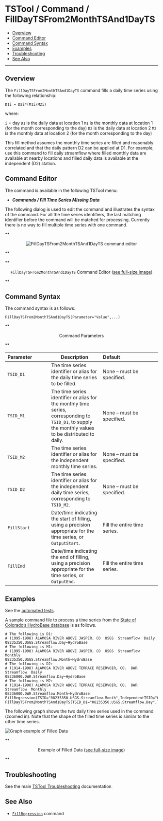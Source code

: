 # TSTool / Command / FillDayTSFrom2MonthTSAnd1DayTS #

*   [Overview](#overview)
*   [Command Editor](#command-editor)
*   [Command Syntax](#command-syntax)
*   [Examples](#examples)
*   [Troubleshooting](#troubleshooting)
*   [See Also](#see-also)

-------------------------

## Overview ##

The `FillDayTSFrom2MonthTSAnd1DayTS` command fills a daily time series using the following relationship:

```
D1i = D2i*(M1i/M2i)
```

where:

`i` = day
`D1` is the daily data at location 1
`M1` is the monthly data at location 1 (for the month corresponding to the day)
`D2` is the daily data at location 2
`M2` is the monthly data at location 2 (for the month corresponding to the day)

This fill method assumes the monthly time series are filled and reasonably
correlated and that the daily pattern D2 can be applied at D1.
For example, use this command to fill daily streamflow where filled
monthly data are available at nearby locations and filled daily data is available at the independent (D2) station. 

## Command Editor ##

The command is available in the following TSTool menu:

*   ***Commands / Fill Time Series Missing Data***

The following dialog is used to edit the command and illustrates the syntax of the command.
For all the time series identifiers, the last matching identifier before the command will be matched for processing.
Currently there is no way to fill multiple time series with one command.

**<p style="text-align: center;">
![FillDayTSFrom2MonthTSAnd1DayTS command editor](FillDayTSFrom2MonthTSAnd1DayTS.png)
</p>**

**<p style="text-align: center;">
`FillDayTSFrom2MonthTSAnd1DayTS` Command Editor (<a href="../FillDayTSFrom2MonthTSAnd1DayTS.png">see full-size image</a>)
</p>**

## Command Syntax ##

The command syntax is as follows:

```text
FillDayTSFrom2MonthTSAnd1DayTS(Parameter="Value",...)
```
**<p style="text-align: center;">
Command Parameters
</p>**

|**Parameter**&nbsp;&nbsp;&nbsp;&nbsp;&nbsp;&nbsp;&nbsp;&nbsp;&nbsp;&nbsp;&nbsp;|**Description**|**Default**&nbsp;&nbsp;&nbsp;&nbsp;&nbsp;&nbsp;&nbsp;&nbsp;&nbsp;&nbsp;&nbsp;&nbsp;&nbsp;&nbsp;&nbsp;&nbsp;&nbsp;&nbsp;&nbsp;&nbsp;&nbsp;&nbsp;&nbsp;&nbsp;&nbsp;&nbsp;&nbsp;|
|--------------|-----------------|-----------------|
|`TSID_D1`|The time series identifier or alias for the daily time series to be filled.|None – must be specified.|
|`TSID_M1`|The time series identifier or alias for the monthly time series, corresponding to `TSID_D1`, to supply the monthly values to be distributed to daily.|None – must be specified.|
|`TSID_M2`|The time series identifier or alias for the independent monthly time series.|None – must be specified.|
|`TSID_D2`|The time series identifier or alias for the independent daily time series, corresponding to `TSID_M2`.|None – must be specified.|
|`FillStart`|Date/time indicating the start of filling, using a precision appropriate for the time series, or `OutputStart`.|Fill the entire time series.|
|`FillEnd`|Date/time indicating the end of filling, using a precision appropriate for the time series, or `OutputEnd`.|Fill the entire time series.|

## Examples ##

See the [automated tests](https://github.com/OpenCDSS/cdss-app-tstool-test/tree/master/test/commands/FillDayTSFrom2MonthTSAnd1DayTS).

A sample command file to process a time series from the [State of Colorado’s HydroBase database](../../datastore-ref/CO-HydroBase/CO-HydroBase.md)
is as follows.

```text
# The following is D1:
# (1995-1998) ALAMOSA RIVER ABOVE JASPER, CO  USGS  Streamflow  Daily
08235350.USGS.Streamflow.Day~HydroBase
# The following is M1:
# (1995-1998) ALAMOSA RIVER ABOVE JASPER, CO  USGS  Streamflow  Monthly
08235350.USGS.Streamflow.Month~HydroBase
# The following is D2:
# (1914-1998) ALAMOSA RIVER ABOVE TERRACE RESERVOIR, CO.  DWR  Streamflow  Daily
08236000.DWR.Streamflow.Day~HydroBase
# The following is M2:
# (1914-1998) ALAMOSA RIVER ABOVE TERRACE RESERVOIR, CO.  DWR  Streamflow  Monthly
08236000.DWR.Streamflow.Month~HydroBase
FillRegression(TSID="08235350.USGS.Streamflow.Month",IndependentTSID="08236000.DWR.Streamflow.Month",NumberOfEquations=OneEquation,Transformation=Linear)
FillDayTSFrom2MonthTSAnd1DayTS(TSID_D1="08235350.USGS.Streamflow.Day",TSID_M1="08235350.USGS.Streamflow.Month",TSID_M2="08236000.DWR.Streamflow.Month",TSID_D2="08236000.DWR.Streamflow.Day")
```
The following graph shows the two daily time series used in the command (zoomed in).
Note that the shape of the filled time series is similar to the other time series.

![Graph example of Filled Data](FillDayTSFrom2MonthTSAnd1DayTS_Graph.png)

**<p style="text-align: center;">
Example of Filled Data (<a href="../FillDayTSFrom2MonthTSAnd1DayTS_Graph.png">see full-size image</a>)
</p>**

## Troubleshooting ##

See the main [TSTool Troubleshooting](../../troubleshooting/troubleshooting.md) documentation.

## See Also ##

*   [`FillRegression`](../FillRegression/FillRegression.md) command
